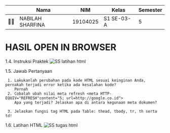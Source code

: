 | | Nama | NIM | Kelas | Semester |
| - | - | - | - | - |
| 👩‍🎓 | NABILAH SHARFINA | 19104025 | S1 SE-03-A | 5 |

# HASIL OPEN IN BROWSER
1.4. Instruksi Praktek
![SS latihan html](https://user-images.githubusercontent.com/58089002/138735098-7cba9536-2bc8-466a-b6e8-e4b3cd6b06e5.png)

1.5. Jawab Pertanyaan
   
     1. Lakukanlah perubahan pada kode HTML sesuai keinginan Anda, pernakah terjadi error ketika ada kesalahan kode?
        Pernah
     2. Cobalah ubah nilai meta refresh <meta HTTP-EQUIV="REFRESH"content="5; url=http://google.co.id"> 
        Apa yang terjadi? Jelaskan apa di antara kegunaan meta dokumen?
        
     3. Jelaskan fungsi tag HTML pada Table: thead, tbody, tr, th serta td!
        
        
1.6. Latihan HTML
![SS tugas html](https://user-images.githubusercontent.com/58089002/138735089-828ffadb-e8b4-4375-b724-8a75a0b678ea.png)
